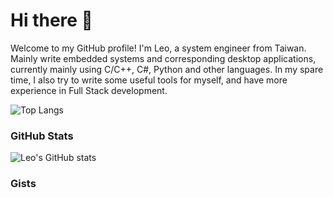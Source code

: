 # Hi there 👋

Welcome to my GitHub profile! I'm Leo, a system engineer from Taiwan.
Mainly write embedded systems and corresponding desktop applications, currently mainly using C/C++, C#, Python and other languages.
In my spare time, I also try to write some useful tools for myself, and have more experience in Full Stack development.

![Top Langs](https://github-readme-stats.vercel.app/api/top-langs/?username=leoli0605&show_icons=true&theme=radical)

### GitHub Stats

![Leo's GitHub stats](https://github-readme-stats.vercel.app/api?username=leoli0605&show_icons=true&theme=radical)

### Gists

<!-- GISTS_START -->
<!-- GISTS_END -->
